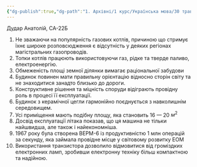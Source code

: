 ```yaml
---
{"dg-publish":true,"dg-path":"1. Архівні/1 курс/Українська мова/30 травня 2023.md","permalink":"/1-arhivni/1-kurs/ukrayinska-mova/30-travnya-2023/"}
---
```


Дудар Анатолій, СА-22Б

1. Не зважаючи на популярність газових котлів, причиною що стримує їхнє широке розповсюдження є відсутність у деяких регіонах магістральних газопроводів.
2. Топки котлів працюють використовуючи газ, рідке та тверде паливо, електроенергію.
3. Обмеженість площі земної ділянки вимагає раціональної забудови
4. Будинок повинен мати правильну орієнтацію відносно сторін світу та не знаходитися занадто близько до дороги.
5. Конструктивне рішення та міцність споруди відіграють провідну роль в процесі її експлуатації.
6. Будинок з керамічної цегли гармонійно поєднується з навколишнім середовищем.
7. Усі приміщення мають подібну площу, яка становить 16 — 20 $м^2$ 
8. Досвід експлуатації літака показав, що ця машина не тільки найшвидша, але також і найекономніша.
9. 1967 року була створена ВЕРМ-6 із продуктивністю 1 млн операцій за секунду, яка займала провідне місце у світовому розвитку ЕОМ
10. Використання транзистора дозволило відмовитися від громіздких електронних ламп, зробивши електронну техніку більш компактною та надійною.

